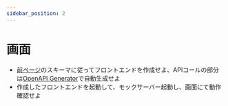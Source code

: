 ```yaml
---
sidebar_position: 2
---
```


# 画面

- [前ページ](./01_open-api.md)のスキーマに従ってフロントエンドを作成せよ、APIコールの部分は[OpenAPI Generator](https://github.com/OpenAPITools/openapi-generator)で自動生成せよ
- 作成したフロントエンドを起動して、モックサーバー起動し、画面にて動作確認せよ
